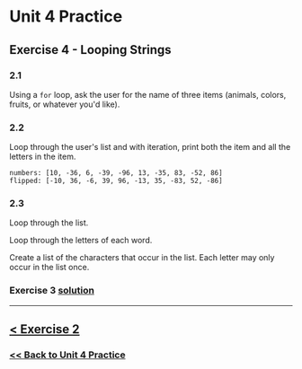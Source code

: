 # **Unit 4 Practice**

## **Exercise 4 - Looping Strings**

### **2.1**

Using a `for` loop, ask the user for the name of three items (animals, colors, fruits, or whatever you'd like).

### **2.2**

Loop through the user's list and with iteration, print both the item and all the letters in the item.

    numbers: [10, -36, 6, -39, -96, 13, -35, 83, -52, 86]
    flipped: [-10, 36, -6, 39, 96, -13, 35, -83, 52, -86]

### **2.3**

Loop through the list.

Loop through the letters of each word.

Create a list of the characters that occur in the list. Each letter may only occur in the list once.

### Exercise 3 [solution](./solutions/exercise_3_solution.md)

---

## [< Exercise 2](exercise_1.md)

### [<< Back to Unit 4 Practice](/practice/unit_4/)
